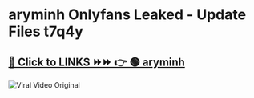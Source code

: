 
 # aryminh Onlyfans Leaked - Update Files t7q4y

## <h2><a href="https://clipsfans.com/aryminh&ref=git">🔗 Click to LINKS ⏩⏩ 👉 🟢 aryminh </a></h2>

<a href="https://clipsfans.com/aryminh&ref=git" rel="nofollow" data-target="animated-image.originalLink"><img src="https://i.ibb.co.com/xMMVF88/686577567.gif" alt="Viral Video Original" style="max-width: 100%; display: inline-block;" data-target="animated-image.originalImage"></a>

